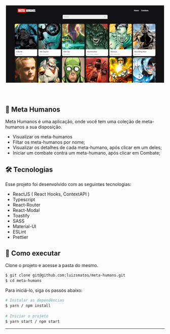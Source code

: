 <h1 align="center">
    <img alt="Meta Humanos" src="./layout.png" width="500px"/>
</h1>

<br>

## 🦸 Meta Humanos

Meta Humanos é uma aplicação, onde você tem uma coleção de meta-humanos a sua disposição.
- Visualizar os meta-humanos
- Filtar os meta-humanos por nome;
- Visualizar os detalhes de cada meta-humano, após clicar em um deles;
- Iniciar um combate contra um meta-humano, após clicar em Combate;

## 🛠 Tecnologias

Esse projeto foi desenvolvido com as seguintes tecnologias:

- ReactJS ( React Hooks, ContextAPI )
- Typescript
- React-Router
- React-Modal
- Toastify
- SASS
- Material-UI
- ESLint
- Prettier


## 🚀 Como executar

Clone o projeto e acesse a pasta do mesmo.

```bash
$ git clone git@github.com:luizsmatos/meta-humans.git
$ cd meta-humans
```

Para iniciá-lo, siga os passos abaixo:
```bash
# Instalar as dependências
$ yarn / npm install

# Iniciar o projeto
$ yarn start / npm start
```

---
